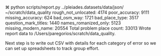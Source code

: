 ⌘ python scripts/report.py ../pleiades.datasets/data/json/ ~/scratch/data_quality
rough_not_unlocated: 4174
poor_accuracy: 9111
missing_accuracy: 624
bad_osm_way: 1721
bad_place_type: 3517
question_mark_titles: 1440
names_romanized_only: 5123
missing_modern_name: 20554
Total problem place count: 33013
Wrote report data to /Users/paregorios/scratch/data_quality.


Next step is to write out CSV with details for each category of error so we can set up spreadsheets to track group effort.